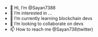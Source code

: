 - 👋 Hi, I’m @Sayan7388
- 👀 I’m interested in ...
- 🌱 I’m currently learning blockchain devs
- 💞️ I’m looking to collaborate on devs
- 📫 How to reach me @Sayan738(twitter)

<!---
Sayan7388/Sayan7388 is a ✨ special ✨ repository because its `README.md` (this file) appears on your GitHub profile.
You can click the Preview link to take a look at your changes.
--->

